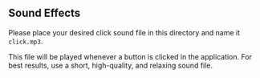 ## Sound Effects

Please place your desired click sound file in this directory and name it `click.mp3`.

This file will be played whenever a button is clicked in the application. For best results, use a short, high-quality, and relaxing sound file.
